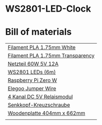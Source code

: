 # WS2801-LED-Clock

<h1>Bill of materials</h1>

<table>
	<tbody>
		<tr>
			<td><a href="https://amzn.to/3m55Mjq">Filament PLA 1.75mm White</a></td>
		</tr>
		<tr>
			<td><a href="https://amzn.to/3meHeos">Filament PLA 1.75mm Transparency</a></td>
		</tr>
		<tr>
			<td><a href="https://amzn.to/3sPVGG1">Netzteil 60W 5V 12A</a></td>
		</tr>
		<tr>
			<td><a href="https://amzn.to/39vVG6b">WS2801 LEDs (6m)</a></td>
		</tr>
		<tr>
			<td><a href="https://amzn.to/39szoT1">Raspberry Pi Zero W</a></td>
		</tr>
		<tr>
			<td><a href="https://amzn.to/3wghc8I">Elegoo Jumper Wire</a></td>
		</tr>
		<tr>
			<td><a href="https://amzn.to/2Pd60t5">4 Kanal DC 5V Relaismodul</a></td>
		</tr>
		<tr>
			<td><a href="https://amzn.to/3rAgNub">Senkkopf-Kreuzschraube</a></td>
		</tr>
		<tr>
			<td><a href="http://">Woodenplatte 404mm x 662mm</a></td>
		</tr>
		<tr>
			<td></td>
		</tr>
	</tbody>
</table>
